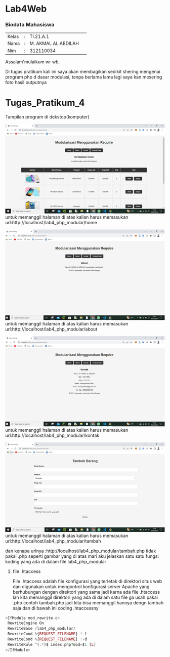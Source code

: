 # Lab4Web

<h3>Biodata Mahasiswa</h3>           
    <table>
        <p><tr>
               <td>Kelas</td>
               <td>:</td>
               <td>TI.21.A.1</td>
               <td>&nbsp;</td>
       </tr></p>
       <p><tr>
               <td>Nama</td>
               <td>:</td>
               <td>M. AKMAL AL ABDILAH</td>
               <td>&nbsp;</td>
       </tr></p>
       <p><tr>
               <td>Nim</td>
               <td>:</td>
               <td>312110034</td>
               <td>&nbsp;</td>
       </tr></p>
       </table>
       

Assalam'mulaikum wr wb. <p> 

Di tugas pratikum kali ini saya akan membagikan sedikit shering mengenai program php d  dasar modulasi, tanpa berlama lama lagi saya kan mesering foto hasil outputnya<p>

# Tugas_Pratikum_4

Tampilan program di dekstop(komputer)<p>
![Gambar 1](screenshoot/1.JPG)
untuk memanggil halaman di atas kalian harus memasukan url:http://localhost/lab4_php_modular/home<p>
![Gambar 2](screenshoot/2.JPG)
untuk memanggil halaman di atas kalian harus memasukan url:http://localhost/lab4_php_modular/about<p>
![Gambar 3](screenshoot/3.JPG)
untuk memanggil halaman di atas kalian harus memasukan url:http://localhost/lab4_php_modular/kontak<p>
![Gambar 4](screenshoot/4.JPG)
untuk memanggil halaman di atas kalian harus memasukan url:http://localhost/lab4_php_modular/tambah<p>

dan kenapa urlnya :http://localhost/lab4_php_modular/tambah.php tidak pakai .php seperti gambar yang di atas mari aku jelaskan satu satu fungsi koding yang ada di dalam file lab4_php_modular<p>

1. file .htaccess<p>
File .htaccess adalah file konfigurasi yang terletak di direktori situs web dan digunakan untuk mengontrol konfigurasi server Apache yang berhubungan dengan direktori yang sama jadi karna ada file .htaccess lah kita memanggil direktori yang ada di dalam satu file ga usah pakai .php contoh tambah.php jadi kita bisa memanggil hannya dengn tambah saja dan di bawah ini coding .htaccessny<p>

```php
<IfModule mod_rewrite.c>
 RewriteEngine On
 RewriteBase /lab4_php_modular/
 RewriteCond %{REQUEST_FILENAME} !-f
 RewriteCond %{REQUEST_FILENAME} !-d
 RewriteRule ^(.*)$ index.php?mod=$1 [L]
</IfModule>
